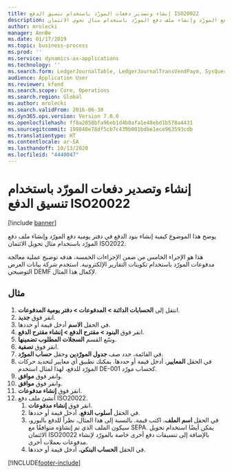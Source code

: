```yaml
---
title: إنشاء وتصدير دفعات المورّد باستخدام تنسيق الدفع ISO20022
description: يوضح هذا الإجراء كيفية إنشاء بنود الدفع في دفتر يومية دفع المورّد وإنشاء ملف دفع المورّد باستخدام مثال تحوي الائتمان ISO2022.
author: mrolecki
manager: AnnBe
ms.date: 01/17/2019
ms.topic: business-process
ms.prod: ''
ms.service: dynamics-ax-applications
ms.technology: ''
ms.search.form: LedgerJournalTable, LedgerJournalTransVendPaym, SysQueryForm, VendPaymProposalEdit, BankAccountTableLookUp
audience: Application User
ms.reviewer: kfend
ms.search.scope: Core, Operations
ms.search.region: Global
ms.author: mrolecki
ms.search.validFrom: 2016-06-30
ms.dyn365.ops.version: Version 7.0.0
ms.openlocfilehash: ff8a2858bfa96eb1d4b0afa1e48ebd1b578a4431
ms.sourcegitcommit: 199848e78df5cb7c439b001bdbe1ece963593cdb
ms.translationtype: HT
ms.contentlocale: ar-SA
ms.lasthandoff: 10/13/2020
ms.locfileid: "4440047"
---
```

# <a name="create-and-export-vendor-payments-using-iso20022-payment-format"></a>إنشاء وتصدير دفعات المورّد باستخدام تنسيق الدفع ISO20022

[!include [banner](../../includes/banner.md)]

يوضح هذا الموضوع كيفية إنشاء بنود الدفع في دفتر يومية دفع المورّد وإنشاء ملف دفع المورّد باستخدام مثال تحويل الائتمان ISO2022.

هذا هو الإجراء الخامس من ضمن الإجراءات الخمسة، هدفه توضيح عملية معالجة مدفوعات المورّد باستخدام تكوينات التقارير الإلكترونية. استخدم شركة بيانات العرض التوضيحي DEMF لإكمال هذا المثال.

## <a name="example"></a>مثال

1.    انتقل إلى **الحسابات الدائنة > المدفوعات‬ > دفتر يومية المدفوعات‬**.
2.    انقر فوق **جديد**.
3.    في الحقل **الاسم** أدخل قيمة أو حددها.
4.    انقر فوق **البنود > مقترح الدفع > إنشاء مقترح الدفع**.
5.    وسّع القسم **السجلات المطلوب تضمينها**.
6.    انقر فوق **تصفية**.
7.    في القائمة، حدد صف **جدول المورّدين** وحقل **حساب المورّد**.
8.    في الحقل **المعايير‬**، أدخل قيمة أو حددها. يمكنك تطبيق أي معايير لتحديد حركات المورّد للدفع، لهذا لمثال استخدم DE-001 كحساب مورّد.
12.    وانقر فوق **موافق**.
13.    وانقر فوق **موافق**.
14.    انقر فوق **إنشاء مدفوعات**.
15. أنشئ ملف دفع ISO20022.
    1.    انقر فوق **إنشاء مدفوعات**.
    2.    في الحقل **أسلوب الدفع**، أدخل قيمة أو حددها.
    3.    في الحقل **اسم الملف**، اكتب قيمة. بالنسبة إلى هذا المثال، نظراً للدفع باليورو، سيكون الملف الذي تم إنشاؤه متوافقًا مع SEPA. يمكن أيضًا استخدام تحويل الائتمان ISO20022 بالإضافة إلى تنسيقات دفع أخرى خاصة بالمورّد لإنشاء مدفوعات بعملات أخرى.
    4.    في الحقل **الحساب البنكي**، أدخل قيمة أو حددها.



[!INCLUDE[footer-include](../../../includes/footer-banner.md)]